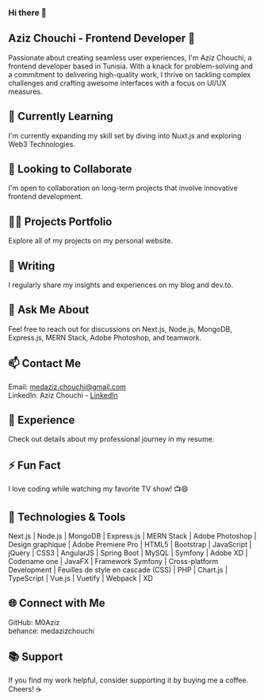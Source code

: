 ### Hi there 👋

## Aziz Chouchi - Frontend Developer 🚀
Passionate about creating seamless user experiences, I'm Aziz Chouchi, a frontend developer based in Tunisia. With a knack for problem-solving and a commitment to delivering high-quality work, I thrive on tackling complex challenges and crafting awesome interfaces with a focus on UI/UX measures.

## 🌱 Currently Learning
I'm currently expanding my skill set by diving into Nuxt.js and exploring Web3 Technologies.

## 👯 Looking to Collaborate
I'm open to collaboration on long-term projects that involve innovative frontend development.

## 👨‍💻 Projects Portfolio
Explore all of my projects on my personal website.

## 📝 Writing
I regularly share my insights and experiences on my blog and dev.to.

## 💬 Ask Me About
Feel free to reach out for discussions on Next.js, Node.js, MongoDB, Express.js, MERN Stack, Adobe Photoshop, and teamwork.

## 📫 Contact Me
Email: medaziz.chouchi@gmail.com <br>
LinkedIn: Aziz Chouchi - <a href="https://www.linkedin.com/in/aziz-chouchi-799bbb191/" >LinkedIn</a>
## 📄 Experience
Check out details about my professional journey in my resume.

## ⚡ Fun Fact
I love coding while watching my favorite TV show! 📺😄

## 🚀 Technologies & Tools
Next.js | Node.js | MongoDB | Express.js | MERN Stack | Adobe Photoshop | Design graphique | Adobe Premiere Pro | HTML5 | Bootstrap | JavaScript | jQuery | CSS3 | AngularJS | Spring Boot | MySQL | Symfony | Adobe XD | Codename one | JavaFX | Framework Symfony | Cross-platform Development | Feuilles de style en cascade (CSS) | PHP | Chart.js | TypeScript | Vue.js | Vuetify | Webpack | XD

## 🌐 Connect with Me
GitHub: M0Aziz<br>
behance: medazizchouchi
## 📚 Support
If you find my work helpful, consider supporting it by buying me a coffee. Cheers! ☕️
<!--
**M0Aziz/M0Aziz** is a ✨ _special_ ✨ repository because its `README.md` (this file) appears on your GitHub profile.

Here are some ideas to get you started:

- 🔭 I’m currently working on ...
- 🌱 I’m currently learning ...
- 👯 I’m looking to collaborate on ...
- 🤔 I’m looking for help with ...
- 💬 Ask me about ...
- 📫 How to reach me: ...
- 😄 Pronouns: ...
- ⚡ Fun fact: ...
-->
